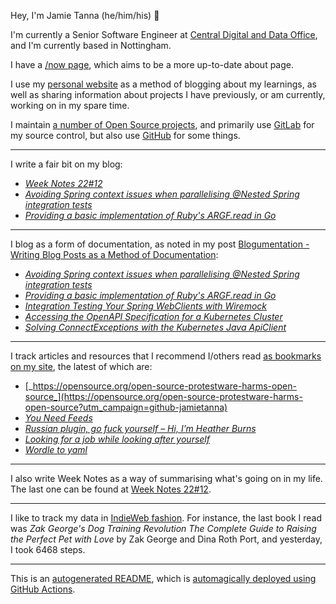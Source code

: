 Hey, I'm Jamie Tanna (he/him/his) 👋

I'm currently a Senior Software Engineer at [Central Digital and Data Office](https://www.gov.uk/government/organisations/central-digital-and-data-office), and I'm currently based in Nottingham.

I have a [/now page](https://www.jvt.me/now/?utm_campaign=github-jamietanna), which aims to be a more up-to-date about page.

I use my [personal website](https://www.jvt.me/?utm_campaign=github-jamietanna) as a method of blogging about my learnings, as well as sharing information about projects I have previously, or am currently, working on in my spare time.

I maintain [a number of Open Source projects](https://www.jvt.me/open-source/?utm_campaign=github-jamietanna), and primarily use [GitLab](https://gitlab.com/jamietanna) for my source control, but also use [GitHub](https://github.com/jamietanna) for some things.

---

I write a fair bit on my blog:


- [_Week Notes 22#12_](https://www.jvt.me/week-notes/2022/12/?utm_campaign=github-jamietanna)
- [_Avoiding Spring context issues when parallelising @Nested Spring integration tests_](https://www.jvt.me/posts/2022/03/22/spring-integration-test-nested/?utm_campaign=github-jamietanna)
- [_Providing a basic implementation of Ruby's ARGF.read in Go_](https://www.jvt.me/posts/2022/03/22/go-argf-read/?utm_campaign=github-jamietanna)

---

I blog as a form of documentation, as noted in my post [Blogumentation - Writing Blog Posts as a Method of Documentation](https://www.jvt.me/posts/2017/06/25/blogumentation/?utm_campaign=github-jamietanna):


- [_Avoiding Spring context issues when parallelising @Nested Spring integration tests_](https://www.jvt.me/posts/2022/03/22/spring-integration-test-nested/?utm_campaign=github-jamietanna)
- [_Providing a basic implementation of Ruby's ARGF.read in Go_](https://www.jvt.me/posts/2022/03/22/go-argf-read/?utm_campaign=github-jamietanna)
- [_Integration Testing Your Spring WebClients with Wiremock_](https://www.jvt.me/posts/2022/03/22/webclient-integration-test-wiremock/?utm_campaign=github-jamietanna)
- [_Accessing the OpenAPI Specification for a Kubernetes Cluster_](https://www.jvt.me/posts/2022/03/16/kubernetes-openapi/?utm_campaign=github-jamietanna)
- [_Solving ConnectExceptions with the Kubernetes Java ApiClient_](https://www.jvt.me/posts/2022/03/16/kubernetes-connectionexception-java/?utm_campaign=github-jamietanna)

---

I track articles and resources that I recommend I/others read [as bookmarks on my site](https://www.jvt.me/kind/bookmarks/?utm_campaign=github-jamietanna), the latest of which are:


- [_https://opensource.org/open-source-protestware-harms-open-source_](https://opensource.org/open-source-protestware-harms-open-source?utm_campaign=github-jamietanna)
- [_You Need Feeds_](https://www.youneedfeeds.com?utm_campaign=github-jamietanna)
- [_Russian plugin, go fuck yourself – Hi, I’m Heather Burns_](https://webdevlaw.uk/2022/03/25/russian-plugin-go-fuck-yourself/?utm_campaign=github-jamietanna)
- [_Looking for a job while looking after yourself_](https://carol.gg/blog/looking-for-a-job/?utm_campaign=github-jamietanna)
- [_Wordle to yaml_](https://katydecorah.com/code/wordle-to-yaml/?utm_campaign=github-jamietanna)

---

I also write Week Notes as a way of summarising what's going on in my life. The last one can be found at [Week Notes 22#12](https://www.jvt.me/week-notes/2022/12/?utm_campaign=github-jamietanna).

---

I like to track my data in [IndieWeb fashion](https://indieweb.org/why). For instance, the last book I read was _Zak George's Dog Training Revolution The Complete Guide to Raising the Perfect Pet with Love_ by Zak George and Dina Roth Port, and yesterday, I took 6468 steps.

---
This is an [autogenerated README](https://www.jvt.me/posts/2022/01/12/autogenerated-profile-readme/?utm_campaign=github-jamietanna), which is [automagically deployed using GitHub Actions](https://github.com/jamietanna/jamietanna/blob/main/.github/workflows/rebuild.yml).
